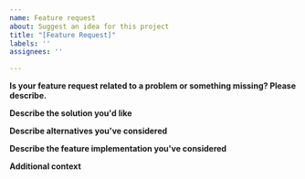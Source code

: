 ```yaml
---
name: Feature request
about: Suggest an idea for this project
title: "[Feature Request]"
labels: ''
assignees: ''

---
```


**Is your feature request related to a problem or something missing? Please describe.**
<!-- A clear and concise description of what the problem is. Ex. I'm always frustrated when [...] -->
<!-- Make sure the requested  feature is in the scope of the library! -->

**Describe the solution you'd like**
<!-- A clear and concise description of what you want to happen. -->

**Describe alternatives you've considered**
<!-- A clear and concise description of any alternative solutions or features you've considered. -->

**Describe the feature implementation you've considered**
<!-- A clear and concise description of the feature implementation you've considered, if any. -->

**Additional context**
<!-- Add any other context or screenshots about the feature request here. -->
